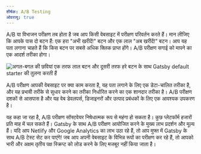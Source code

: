 ```yaml
---
शीर्षक: A/B Testing
ओवरव्यू: true
---
```


A/B या विभाजन परीक्षण तब होता है जब आप किसी वेबसाइट में परीक्षण परिवर्तन करते हैं। मान लीजिए कि आपके पास दो बटन हैं: एक हरा "अभी खरीदें!" बटन और एक लाल "अब खरीदें!" बटन। आप यह पता लगाना चाहते हैं कि किस बटन पर सबसे अधिक क्लिक प्राप्त होंगे। A/B परीक्षण सगाई को मापने का एक आदर्श तरीका होगा।

![अगल-बगल की छवियां एक तरफ लाल बटन और दूसरी तरफ हरे बटन के साथ Gatsby default starter की तुलना करती हैं](./images/gatsby-default-starter-image.png)

A/B परीक्षण आपकी वेबसाइट पर क्या काम करता है, यह पता लगाने के लिए एक डेटा-चालित तरीका है, और यह प्रभावी तरीके से सुधार करने का तरीका निर्धारित करने का एक शानदार तरीका है। A/B परीक्षण दशकों से आसपास है और यह वेब डेवलपर्स, डिजाइनरों और उत्पाद प्रबंधकों के लिए एक आवश्यक उपकरण है।

यह कहा जा रहा है, A/B परीक्षण सॉफ्टवेयर निषेधात्मक रूप से महंगा हो सकता है। कुछ प्लेटफॉर्म हजारों प्रति माह में चल सकते हैं। Gatsby के साथ A/B परीक्षण आयोजित करने के मुख्य लाभ प्रदर्शन और मूल्य हैं। यदि आप Netlify और Google Analytics का लाभ उठा रहे हैं, तो आप मुफ्त में Gatsby के साथ A/B टेस्ट सेट कर पाएंगे! जब आप अपनी वेबसाइट के विभिन्न रूपों का परीक्षण कर रहे हैं, तो आपको भारी और अक्षम तृतीय पक्ष स्क्रिप्ट को लोड करने के लिए मजबूर नहीं किया जाता है।

<GuideList slug={props.slug} />